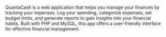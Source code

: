QuantaCash is a web application that helps you manage your finances by tracking your expenses. Log your spending, categorize expenses, set budget limits, and generate reports to gain insights into your financial habits. Built with PHP and MySQL, this app offers a user-friendly interface for effective financial management.
